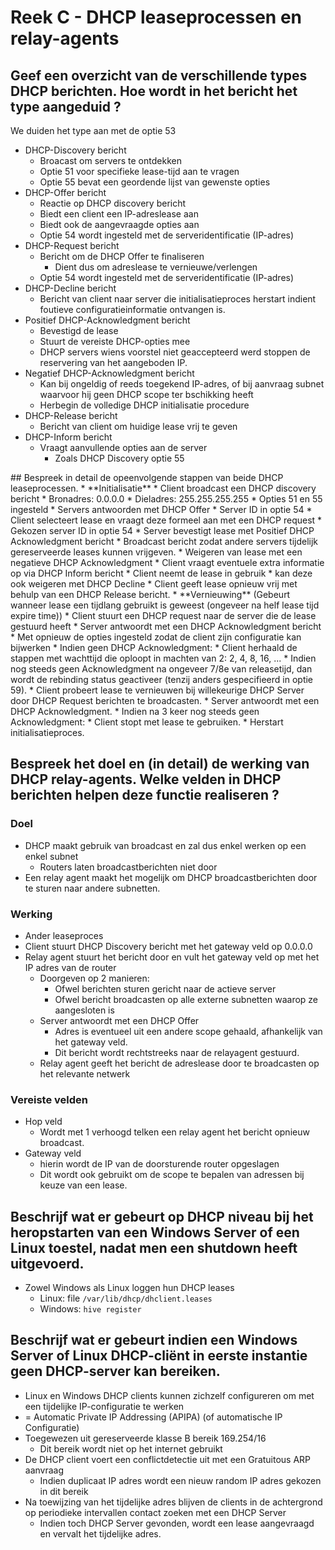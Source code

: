 # Reek C - DHCP leaseprocessen en relay-agents

## Geef een overzicht van de verschillende types DHCP berichten. Hoe wordt in het bericht het type aangeduid ?

We duiden het type aan met de optie 53

* DHCP-Discovery bericht
  * Broacast om servers te ontdekken
  * Optie 51 voor specifieke lease-tijd aan te vragen
  * Optie 55 bevat een geordende lijst van gewenste opties
* DHCP-Offer bericht
  * Reactie op DHCP discovery bericht
  * Biedt een client een IP-adreslease aan
  * Biedt ook de aangevraagde opties aan
  * Optie 54 wordt ingesteld met de serveridentificatie (IP-adres)
* DHCP-Request bericht
  * Bericht om de DHCP Offer te finaliseren
    * Dient dus om adreslease te vernieuwe/verlengen
  * Optie 54 wordt ingesteld met de serveridentificatie (IP-adres)
* DHCP-Decline bericht
  * Bericht van client naar server die initialisatieproces herstart indient foutieve configuratieinformatie ontvangen is.
* Positief DHCP-Acknowledgment bericht
  * Bevestigd de lease
  * Stuurt de vereiste DHCP-opties mee
  * DHCP servers wiens voorstel niet geaccepteerd werd stoppen de reservering van het aangeboden IP.
* Negatief DHCP-Acknowledgment bericht
  * Kan bij ongeldig of reeds toegekend IP-adres, of bij aanvraag subnet waarvoor hij geen DHCP scope ter bschikking heeft
  * Herbegin de volledige DHCP initialisatie procedure
* DHCP-Release bericht
  * Bericht van client om huidige lease vrij te geven
* DHCP-Inform bericht
  * Vraagt aanvullende opties aan de server
    * Zoals DHCP Discovery optie 55

<p style="page-break-after:always;"></p>
 ## Bespreek in detail de opeenvolgende stappen van beide DHCP leaseprocessen.
* **Initialisatie**
    * Client broadcast een DHCP discovery bericht
        * Bronadres: 0.0.0.0
        * Dieladres: 255.255.255.255
        * Opties 51 en 55 ingesteld
    * Servers antwoorden met DHCP Offer
        * Server ID in optie 54
    * Client selecteert lease en vraagt deze formeel aan met een DHCP request
        * Gekozen server ID in optie 54
    * Server bevestigt lease met Positief DHCP Acknowledgment bericht
        * Broadcast bericht zodat andere servers tijdelijk gereserveerde leases kunnen vrijgeven.
        * Weigeren van lease met een negatieve DHCP Acknowledgment
    * Client vraagt eventuele extra informatie op via DHCP Inform bericht
    * Client neemt de lease in gebruik
        * kan deze ook weigeren met DHCP Decline
    * Client geeft lease opnieuw vrij met behulp van een DHCP Release bericht.
* **Vernieuwing** (Gebeurt wanneer lease een tijdlang gebruikt is geweest (ongeveer na helf lease tijd expire time))
    * Client stuurt een DHCP request naar de server die de lease gestuurd heeft
    * Server antwoordt met een DHCP Acknowledgment bericht
        * Met opnieuw de opties ingesteld zodat de client zijn configuratie kan bijwerken
    * Indien geen DHCP Acknowledgment:
        * Client herhaald de stappen met wachttijd die oploopt in machten van 2: 2, 4, 8, 16, ...
        * Indien nog steeds geen Acknowledgment na ongeveer 7/8e van releasetijd, dan wordt de rebinding status geactiveer (tenzij anders gespecifieerd in optie 59).
            * Client probeert lease te vernieuwen bij willekeurige DHCP Server door DHCP Request berichten te broadcasten.
            * Server antwoordt met een DHCP Acknowledgment.
        * Indien na 3 keer nog steeds geen Acknowledgment:
            * Client stopt met lease te gebruiken.
            * Herstart initialisatieproces.

<p style="page-break-after:always;"></p>

## Bespreek het doel en (in detail) de werking van DHCP relay-agents. Welke velden in DHCP berichten helpen deze functie realiseren ?

### Doel

* DHCP maakt gebruik van broadcast en zal dus enkel werken op een enkel subnet
  * Routers laten broadcastberichten niet door
* Een relay agent maakt het mogelijk om DHCP broadcastberichten door te sturen naar andere subnetten.

### Werking

* Ander leaseproces
* Client stuurt DHCP Discovery bericht met het gateway veld op 0.0.0.0
* Relay agent stuurt het bericht door en vult het gateway veld op met het IP adres van de router
  * Doorgeven op 2 manieren:
    * Ofwel berichten sturen gericht naar de actieve server
    * Ofwel bericht broadcasten op alle externe subnetten waarop ze aangesloten is
  * Server antwoordt met een DHCP Offer
    * Adres is eventueel uit een andere scope gehaald, afhankelijk van het gateway veld.
    * Dit bericht wordt rechtstreeks naar de relayagent gestuurd.
  * Relay agent geeft het bericht de adreslease door te broadcasten op het relevante netwerk

### Vereiste velden

* Hop veld
  * Wordt met 1 verhoogd telken een relay agent het bericht opnieuw broadcast.
* Gateway veld
  * hierin wordt de IP van de doorsturende router opgeslagen
  * Dit wordt ook gebruikt om de scope te bepalen van adressen bij keuze van een lease.

## Beschrijf wat er gebeurt op DHCP niveau bij het heropstarten van een Windows Server of een Linux toestel, nadat men een shutdown heeft uitgevoerd.

* Zowel Windows als Linux loggen hun DHCP leases
  * Linux: file `/var/lib/dhcp/dhclient.leases`
  * Windows: `hive register`

<p style="page-break-after:always;"></p>

## Beschrijf wat er gebeurt indien een Windows Server of Linux DHCP-cliënt in eerste instantie geen DHCP-server kan bereiken.

* Linux en Windows DHCP clients kunnen zichzelf configureren om met een tijdelijke IP-configuratie te werken
* = Automatic Private IP Addressing (APIPA) (of automatische IP Configuratie)
* Toegewezen uit gereserveerde klasse B bereik 169.254/16
  * Dit bereik wordt niet op het internet gebruikt
* De DHCP client voert een conflictdetectie uit met een Gratuitous ARP aanvraag
  * Indien duplicaat IP adres wordt een nieuw random IP adres gekozen in dit bereik
* Na toewijzing van het tijdelijke adres blijven de clients in de achtergrond op periodieke intervallen contact zoeken met een DHCP Server
  * Indien toch DHCP Server gevonden, wordt een lease aangevraagd en vervalt het tijdelijke adres.
